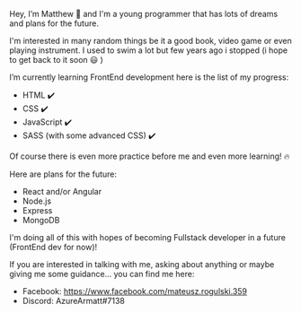 Hey, I’m Matthew :wave: and I'm a young programmer that has lots of dreams and plans for the future.

I'm interested in many random things be it a good book, video game or even playing instrument. 
I used to swim a lot but few years ago i stopped (i hope to get back to it soon :smiley: )

I’m currently learning FrontEnd development here is the list of my progress:
   - HTML :heavy_check_mark:
   - CSS  :heavy_check_mark:
   - JavaScript :heavy_check_mark:
   - SASS (with some advanced CSS) :heavy_check_mark:
  
Of course there is even more practice before me and even more learning! :fire:

Here are plans for the future:
   
   - React and/or Angular
   - Node.js
   - Express
   - MongoDB
  
I'm doing all of this with hopes of becoming Fullstack developer in a future (FrontEnd dev for now)!

If you are interested in talking with me, asking about anything or maybe giving me some guidance... you can find me here:

  - Facebook: https://www.facebook.com/mateusz.rogulski.359
  - Discord: AzureArmatt#7138


<!---
AzureArmatt/AzureArmatt is a ✨ special ✨ repository because its `README.md` (this file) appears on your GitHub profile.
You can click the Preview link to take a look at your changes.
--->
